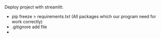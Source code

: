 Deploy project with streamlit:
- pip freeze > requirements.txt (All packages which our program need for work correctly)
- .gitignore add file
- 